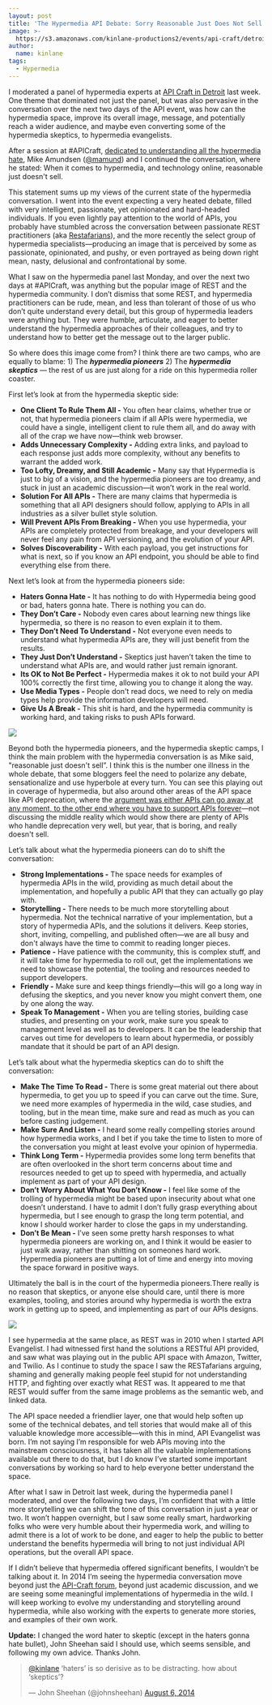 ```yaml
---
layout: post
title: 'The Hypermedia API Debate: Sorry Reasonable Just Does Not Sell'
image: >-
  https://s3.amazonaws.com/kinlane-productions2/events/api-craft/detroit/apicraft-panel-0.jpg
author:
  name: kinlane
tags:
  - Hypermedia
---
```

I moderated a panel of hypermedia experts at [API Craft in Detroit](http://api-craft.org/) last week. One theme that dominated not just the panel, but was also pervasive in the conversation over the next two days of the API event, was how can the hypermedia space, improve its overall image, message, and potentially reach a wider audience, and maybe even converting some of the hypermedia skeptics, to hypermedia evangelists.

After a session at #APICraft, [dedicated to understanding all the hypermedia hate](https://github.com/apicraft/detroit2014/wiki/Hypermedia%3A-Why-Y'all-Hatin'%3F), Mike Amundsen ([@mamund](https://twitter.com/mamund)) and I continued the conversation, where he stated: When it comes to hypermedia, and technology online, reasonable just doesn't sell.

This statement sums up my views of the current state of the hypermedia conversation. I went into the event expecting a very heated debate, filled with very intelligent, passionate, yet opinionated and hard-headed individuals. If you even lightly pay attention to the world of APIs, you probably have stumbled across the conversation between passionate REST practitioners (aka [Restafarians](http://mikeschinkel.com/blog/whatisarestafarian/)), and the more recently the select group of hypermedia specialists—producing an image that is perceived by some as passionate, opinionated, and pushy, or even portrayed as being down right mean, nasty, delusional and confrontational by some.

What I saw on the hypermedia panel last Monday, and over the next two days at #APICraft, was anything but the popular image of REST and the hypermedia community. I don’t dismiss that some REST, and hypermedia practitioners can be rude, mean, and less than tolerant of those of us who don’t quite understand every detail, but this group of hypermedia leaders were anything but. They were humble, articulate, and eager to better understand the hypermedia approaches of their colleagues, and try to understand how to better get the message out to the larger public.

So where does this image come from? I think there are two camps, who are equally to blame: 1) The **_hypermedia pioneers_** 2) The **_hypermedia skeptics_** — the rest of us are just along for a ride on this hypermedia roller coaster.

First let’s look at from the hypermedia skeptic side:

*   **One Client To Rule Them All -** You often hear claims, whether true or not, that hypermedia pioneers claim if all APIs were hypermedia, we could have a single, intelligent client to rule them all, and do away with all of the crap we have now—think web browser.
*   **Adds Unnecessary Complexity -** Adding extra links, and payload to each response just adds more complexity, without any benefits to warrant the added work.
*   **Too Lofty, Dreamy, and Still Academic -** Many say that Hypermedia is just to big of a vision, and the hypermedia pioneers are too dreamy, and stuck in just an academic discussion—it won’t work in the real world.
*   **Solution For All APIs -** There are many claims that hypermedia is something that all API designers should follow, applying to APIs in all industries as a silver bullet style solution.
*   **Will Prevent APIs From Breaking -** When you use hypermedia, your APIs are completely protected from breakage, and your developers will never feel any pain from API versioning, and the evolution of your API.
*   **Solves Discoverability -** With each payload, you get instructions for what is next, so if you know an API endpoint, you should be able to find everything else from there.

Next let’s look at from the hypermedia pioneers side:

*   **Haters Gonna Hate -** It has nothing to do with Hypermedia being good or bad, haters gonna hate. There is nothing you can do.
*   **They Don’t Care -** Nobody even cares about learning new things like hypermedia, so there is no reason to even explain it to them.
*   **They Don’t Need To Understand -** Not everyone even needs to understand what hypermedia APIs are, they will just benefit from the results.
*   **They Just Don’t Understand -** Skeptics just haven’t taken the time to understand what APIs are, and would rather just remain ignorant.
*   **Its OK to Not Be Perfect -** Hypermedia makes it ok to not build your API 100% correctly the first time, allowing you to change it along the way.
*   **Use Media Types -** People don't read docs, we need to rely on media types help provide the information developers will need.
*   **Give Us A Break -** This shit is hard, and the hypermedia community is working hard, and taking risks to push APIs forward.

![](https://s3.amazonaws.com/kinlane-productions2/events/api-craft/detroit/apicraft-panel-2.jpg)

Beyond both the hypermedia pioneers, and the hypermedia skeptic camps, I think the main problem with the hypermedia conversation is as Mike said, "reasonable just doesn't sell”. I think this is the number one illness in the whole debate, that some bloggers feel the need to polarize any debate, sensationalize and use hyperbole at every turn. You can see this playing out in coverage of hypermedia, but also around other areas of the API space like API deprecation, where the [argument was either APIs can go away at any moment, to the other end where you have to support APIs forever](http://apievangelist.com/2012/04/20/apis-are-forever-wait-nothey-can-go-away-at-any-time/)—not discussing the middle reality which would show there are plenty of APIs who handle deprecation very well, but year, that is boring, and really doesn't sell.

Let’s talk about what the hypermedia pioneers can do to shift the conversation:

*   **Strong Implementations -** The space needs for examples of hypermedia APIs in the wild, providing as much detail about the implementation, and hopefully a public API that they can actually go play with.
*   **Storytelling -** There needs to be much more storytelling about hypermedia. Not the technical narrative of your implementation, but a story of hypermedia APIs, and the solutions it delivers. Keep stories, short, inviting, compelling, and published often—we are all busy and don't always have the time to commit to reading longer pieces.
*   **Patience -** Have patience with the community, this is complex stuff, and it will take time for hypermedia to roll out, get the implementations we need to showcase the potential, the tooling and resources needed to support developers.
*   **Friendly -** Make sure and keep things friendly—this will go a long way in defusing the skeptics, and you never know you might convert them, one by one along the way.
*   **Speak To Management -** When you are telling stories, building case studies, and presenting on your work, make sure you speak to management level as well as to developers. It can be the leadership that carves out time for developers to learn about hypermedia, or possibly mandate that it should be part of an API design.

Let’s talk about what the hypermedia skeptics can do to shift the conversation:

*   **Make The Time To Read -** There is some great material out there about hypermedia, to get you up to speed if you can carve out the time. Sure, we need more examples of hypermedia in the wild, case studies, and tooling, but in the mean time, make sure and read as much as you can before casting judgement.
*   **Make Sure And Listen -** I heard some really compelling stories around how hypermedia works, and I bet if you take the time to listen to more of the conversation you might at least evolve your opinion of hypermedia.
*   **Think Long Term -** Hypermedia provides some long term benefits that are often overlooked in the short term concerns about time and resources needed to get up to speed with hypermedia, and actually implement as part of your API design.
*   **Don’t Worry About What You Don’t Know -** I feel like some of the trolling of hypermedia might be based upon insecurity about what one doesn’t understand. I have to admit I don’t fully grasp everything about hypermedia, but I see enough to grasp the long term potential, and know I should worker harder to close the gaps in my understanding.
*   **Don’t Be Mean -** I’ve seen some pretty harsh responses to what hypermedia pioneers are working on, and I think it would be easier to just walk away, rather than shitting on someones hard work. Hypermedia pioneers are putting a lot of time and energy into moving the space forward in positive ways.

Ultimately the ball is in the court of the hypermedia pioneers.There really is no reason that skeptics, or anyone else should care, until there is more examples, tooling, and stories around why hypermedia is worth the extra work in getting up to speed, and implementing as part of our APIs designs.

![](https://s3.amazonaws.com/kinlane-productions2/events/api-craft/detroit/apicraft-hater-session.png)

I see hypermedia at the same place, as REST was in 2010 when I started API Evangelist. I had witnessed first hand the solutions a RESTful API provided, and saw what was playing out in the public API space with Amazon, Twitter, and Twilio. As I continue to study the space I saw the RESTafarians arguing, shaming and generally making people feel stupid for not understanding HTTP, and fighting over exactly what REST was. It appeared to me that REST would suffer from the same image problems as the semantic web, and linked data.

The API space needed a friendlier layer, one that would help soften up some of the technical debates, and tell stories that would make all of this valuable knowledge more accessible—with this in mind, API Evangelist was born. I’m not saying I’m responsible for web APIs moving into the mainstream consciousness, it has taken all the valuable implementations available out there to do that, but I do know I’ve started some important conversations by working so hard to help everyone better understand the space.

After what I saw in Detroit last week, during the hypermedia panel I moderated, and over the following two days, I’m confident that with a little more storytelling we can shift the tone of this conversation in just a year or two. It won’t happen overnight, but I saw some really smart, hardworking folks who were very humble about their hypermedia work, and willing to admit there is a lot of work to be done, and eager to help the public to better understand the benefits hypermedia will bring to not just individual API operations, but the overall API space.

If I didn’t believe that hypermedia offered significant benefits, I wouldn’t be talking about it. In 2014 I’m seeing the hypermedia conversation move beyond just the [API-Craft forum](https://groups.google.com/forum/#!forum/api-craft), beyond just academic discussion, and we are seeing some meaningful implementations of hypermedia in the wild. I will keep working to evolve my understanding and storytelling around hypermedia, while also working with the experts to generate more stories, and examples of their own work.

**Update:** I changed the word hater to skeptic (except in the haters gonna hate bullet), John Sheehan said I should use, which seems sensible, and following my own advice. Thanks John.

> [@kinlane](https://twitter.com/kinlane) ‘haters’ is so derisive as to be distracting. how about ‘skeptics’?
> 
> — John Sheehan (@johnsheehan) [August 6, 2014](https://twitter.com/johnsheehan/statuses/497069915136745473)